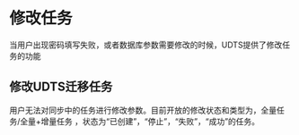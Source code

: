 

# 修改任务

当用户出现密码填写失败，或者数据库参数需要修改的时候，UDTS提供了修改任务的功能

## 修改UDTS迁移任务

用户无法对同步中的任务进行修改参数。目前开放的修改状态和类型为，全量任务/全量+增量任务 ，状态为“已创建”，“停止”，“失败”，“成功”的任务。

